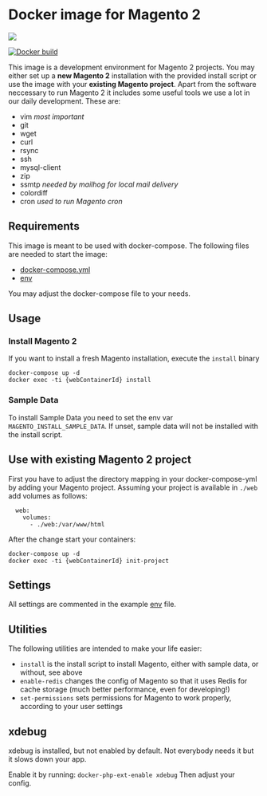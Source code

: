 # Docker image for Magento 2

[![](https://images.microbadger.com/badges/image/netzkollektivgmbh/docker-magento2.svg)](https://microbadger.com/images/netzkollektivgmbh/docker-magento2)

[![Docker build](http://dockeri.co/image/netzkollektivgmbh/docker-magento2)](https://hub.docker.com/r/netzkollektivgmbh/docker-magento2/)

This image is a development environment for Magento 2 projects. You may either set up a **new Magento 2** installation with the provided install script or use the image with your **existing Magento project**.
Apart from the software neccessary to run Magento 2 it includes some useful tools we use a lot in our daily development. These are:

* vim *most important* 
* git 
* wget 
* curl 
* rsync 
* ssh 
* mysql-client 
* zip 
* ssmtp *needed by mailhog for local mail delivery*
* colordiff 
* cron *used to run Magento cron*

## Requirements

This image is meant to be used with docker-compose. The following files are needed to start the image:

* [docker-compose.yml](docker-compose.yml)
* [env](env)

You may adjust the docker-compose file to your needs.

## Usage

### Install Magento 2

If you want to install a fresh Magento installation, execute the `install` binary
```
docker-compose up -d
docker exec -ti {webContainerId} install
```

### Sample Data

To install Sample Data you need to set the env var `MAGENTO_INSTALL_SAMPLE_DATA`.
If unset, sample data will not be installed with the install script.

## Use with existing Magento 2 project

First you have to adjust the directory mapping in your docker-compose-yml by adding your Magento project. Assuming your project is available in `./web` add volumes as follows:
```
  web:
    volumes:
      - ./web:/var/www/html
```
After the change start your containers:
```
docker-compose up -d
docker exec -ti {webContainerId} init-project
```

## Settings

All settings are commented in the example [env](env) file.

## Utilities

The following utilities are intended to make your life easier:

* `install` is the install script to install Magento, either with sample data, or without, see above
* `enable-redis` changes the config of Magento so that it uses Redis for cache storage (much better performance, even for developing!)
* `set-permissions` sets permissions for Magento to work properly, according to your user settings

## xdebug

xdebug is installed, but not enabled by default. 
Not everybody needs it but it slows down your app.

Enable it by running:
`docker-php-ext-enable xdebug`
Then adjust your config.
